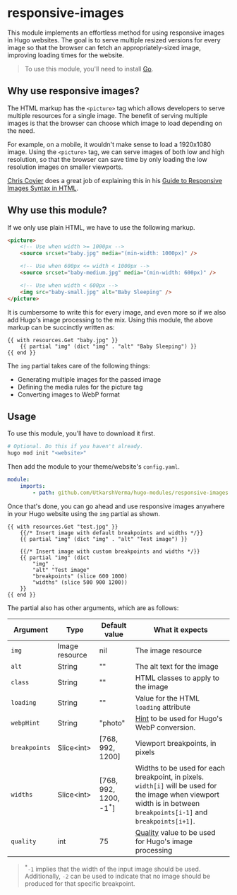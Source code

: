 # responsive-images

This module implements an effortless method for using responsive images in Hugo websites. The goal is to serve multiple resized versions for every image so that the browser can fetch an appropriately-sized image, improving loading times for the website.

> To use this module, you'll need to install [Go](https://golang.org/doc/install).

## Why use responsive images?

The HTML markup has the `<picture>` tag which allows developers to serve multiple resources for a single image. The benefit of serving multiple images is that the browser can choose which image to load depending on the need.

For example, on a mobile, it wouldn't make sense to load a 1920x1080 image. Using the `<picture>` tag, we can serve images of both low and high resolution, so that the browser can save time by only loading the low resolution images on smaller viewports.

[Chris Coyier](https://css-tricks.com/author/chriscoyier/) does a great job of explaining this in his [Guide to Responsive Images Syntax in HTML](https://css-tricks.com/a-guide-to-the-responsive-images-syntax-in-html/#aa-using-picture).

## Why use this module?

If we only use plain HTML, we have to use the following markup.

```html
<picture>
    <!-- Use when width >= 1000px -->
    <source srcset="baby.jpg" media="(min-width: 1000px)" />

    <!-- Use when 600px <= width < 1000px -->
    <source srcset="baby-medium.jpg" media="(min-width: 600px)" />

    <!-- Use when width < 600px -->
    <img src="baby-small.jpg" alt="Baby Sleeping" />
</picture>
```

It is cumbersome to write this for every image, and even more so if we also add Hugo's image processing to the mix. Using this module, the above markup can be succinctly written as:

```go-template
{{ with resources.Get "baby.jpg" }}
    {{ partial "img" (dict "img" . "alt" "Baby Sleeping") }}
{{ end }}
```

The `img` partial takes care of the following things:

-   Generating multiple images for the passed image
-   Defining the media rules for the picture tag
-   Converting images to WebP format

## Usage

To use this module, you'll have to download it first.

```sh
# Optional. Do this if you haven't already.
hugo mod init "<website>"
```

Then add the module to your theme/website's `config.yaml`.

```yaml
module:
    imports:
        - path: github.com/UtkarshVerma/hugo-modules/responsive-images
```

Once that's done, you can go ahead and use responsive images anywhere in your Hugo website using the `img` partial as shown.

```go-template
{{ with resources.Get "test.jpg" }}
    {{/* Insert image with default breakpoints and widths */}}
    {{ partial "img" (dict "img" . "alt" "Test image") }}

    {{/* Insert image with custom breakpoints and widths */}}
    {{ partial "img" (dict
        "img" .
        "alt" "Test image"
        "breakpoints" (slice 600 1000)
        "widths" (slice 500 900 1200))
    }}
{{ end }}
```

The partial also has other arguments, which are as follows:

| Argument      | Type           | Default value                    | What it expects                                                                                                                                                      |
| ------------- | -------------- | -------------------------------- | -------------------------------------------------------------------------------------------------------------------------------------------------------------------- |
| `img`         | Image resource | nil                              | The image resource                                                                                                                                                   |
| `alt`         | String         | ""                               | The alt text for the image                                                                                                                                           |
| `class`       | String         | ""                               | HTML classes to apply to the image                                                                                                                                   |
| `loading`     | String         | ""                               | Value for the HTML `loading` attribute                                                                                                                               |
| `webpHint`    | String         | "photo"                          | [Hint](https://gohugo.io/content-management/image-processing/#hint) to be used for Hugo's WebP conversion.                                                           |
| `breakpoints` | Slice\<int\>   | [768, 992, 1200]                 | Viewport breakpoints, in pixels                                                                                                                                      |
| `widths`      | Slice\<int\>   | [768, 992, 1200, -1<sup>*</sup>] | Widths to be used for each breakpoint, in pixels. `width[i]` will be used for the image when viewport width is in between `breakpoints[i-1]` and `breakpoints[i+1]`. |
| `quality`     | int            | 75                               | [Quality](https://gohugo.io/content-management/image-processing/#hint) value to be used for Hugo's image processing                                                  |

> <sup>\*</sup>`-1` implies that the width of the input image should be used. Additionally, `-2` can be used to indicate that no image should be produced for that specific breakpoint.
